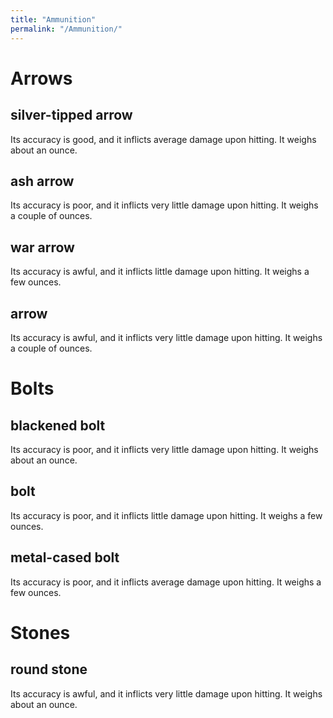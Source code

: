 ```yaml
---
title: "Ammunition"
permalink: "/Ammunition/"
---
```


# Arrows

## silver-tipped arrow

Its accuracy is good, and it inflicts average damage upon hitting. It
weighs about an ounce.

## ash arrow

Its accuracy is poor, and it inflicts very little damage upon hitting.
It weighs a couple of ounces.

## war arrow

Its accuracy is awful, and it inflicts little damage upon hitting. It
weighs a few ounces.

## arrow

Its accuracy is awful, and it inflicts very little damage upon hitting.
It weighs a couple of ounces.

# Bolts

## blackened bolt

Its accuracy is poor, and it inflicts very little damage upon hitting.
It weighs about an ounce.

## bolt

Its accuracy is poor, and it inflicts little damage upon hitting. It
weighs a few ounces.

## metal-cased bolt

Its accuracy is poor, and it inflicts average damage upon hitting. It
weighs a few ounces.

# Stones

## round stone

Its accuracy is awful, and it inflicts very little damage upon hitting.
It weighs about an ounce.